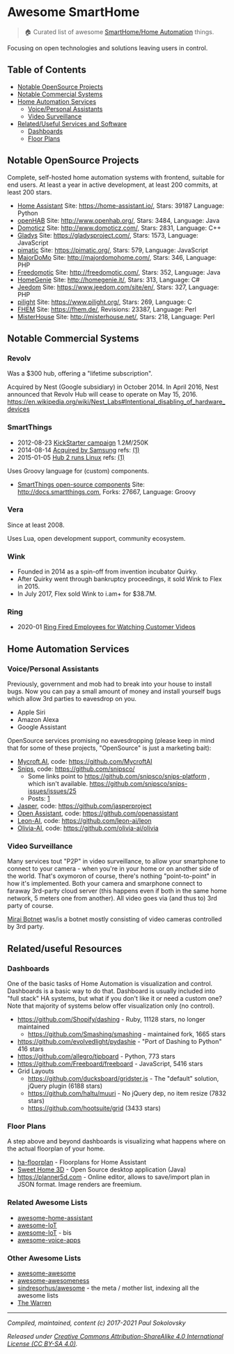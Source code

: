 # Awesome SmartHome

> :house: Curated list of awesome
[SmartHome/Home Automation](https://en.wikipedia.org/wiki/Home_automation)
things.

Focusing on open technologies and solutions leaving users in control.

## Table of Contents

- [Notable OpenSource Projects](#notable-opensource-projects)
- [Notable Commercial Systems](#notable-commercial-systems)
- [Home Automation Services](#home-automation-services)
  - [Voice/Personal Assistants](#voice-personal-assistants)
  - [Video Surveillance](#video-surveillance)
- [Related/Useful Services and Software](#related-useful-services-and-software)
  - [Dashboards](#dashboards)
  - [Floor Plans](#floor-plans)

## Notable OpenSource Projects

Complete, self-hosted home automation systems with frontend, suitable for
end users. At least a year in active development, at least 200 commits,
at least 200 stars.

* [Home Assistant](https://github.com/home-assistant/core) Site: https://home-assistant.io/, Stars: 39187 Language: Python
* [openHAB](https://github.com/openhab) Site: http://www.openhab.org/, Stars: 3484, Language: Java
* [Domoticz](https://github.com/domoticz/domoticz) Site: http://www.domoticz.com/, Stars: 2831, Language: C++
* [Gladys](https://github.com/GladysProject/Gladys) Site: https://gladysproject.com/, Stars: 1573, Language: JavaScript
* [pimatic](https://github.com/pimatic/pimatic) Site: https://pimatic.org/, Stars: 579, Language: JavaScript
* [MajorDoMo](https://github.com/sergejey/majordomo) Site: http://majordomohome.com/, Stars: 346, Language: PHP
* [Freedomotic](https://github.com/freedomotic/freedomotic) Site: http://freedomotic.com/, Stars: 352, Language: Java
* [HomeGenie](https://github.com/genielabs/HomeGenie/) Site: http://homegenie.it/, Stars: 313, Language: C#
* [Jeedom](https://github.com/jeedom/core) Site: https://www.jeedom.com/site/en/, Stars: 327, Language: PHP
* [pilight](https://github.com/pilight/pilight) Site: https://www.pilight.org/, Stars: 269, Language: C
* [FHEM](https://github.com/mhop/fhem-mirror) Site: https://fhem.de/, Revisions: 23387, Language: Perl
* [MisterHouse](https://github.com/hollie/misterhouse) Site: http://misterhouse.net/, Stars: 218, Language: Perl


## Notable Commercial Systems

### Revolv

Was a $300 hub, offering a "lifetime subscription".

Acquired by Nest (Google subsidiary) in October 2014. In April 2016, Nest
announced that Revolv Hub will cease to operate on May 15, 2016.
https://en.wikipedia.org/wiki/Nest_Labs#Intentional_disabling_of_hardware_devices


### SmartThings

* 2012-08-23 [KickStarter campaign](https://www.kickstarter.com/projects/smartthings/smartthings-make-your-world-smarter)
  $1.2M/$250K
* 2014-08-14 [Acquired by Samsung](http://www.samsung.com/us/news/23607)
  refs: [(1)](http://linuxgizmos.com/samsung-smartthings-pickup-could-mean-new-role-for-tizen/)
* 2015-01-05 [Hub 2 runs Linux](http://blog.smartthings.com/news/smartthings-updates/new-hub-sensors-optional-services-integrations/)
  refs: [(1)](http://linuxgizmos.com/gen-2-smartthings-hub-migrates-to-linux/)

Uses Groovy language for (custom) components.

* [SmartThings open-source components](https://github.com/SmartThingsCommunity/SmartThingsPublic) Site: http://docs.smartthings.com, Forks: 27667, Language: Groovy


### Vera

Since at least 2008.

Uses Lua, open development support, community ecosystem.


### Wink

* Founded in 2014 as a spin-off from invention incubator Quirky.
* After Quirky went through bankruptcy proceedings, it sold Wink to Flex in 2015.
* In July 2017, Flex sold Wink to i.am+ for $38.7M.


### Ring

* 2020-01 [Ring Fired Employees for Watching Customer Videos](https://www.vice.com/en/article/y3mdvk/ring-fired-employees-abusing-video-data)


## Home Automation Services

### Voice/Personal Assistants

Previously, government and mob had to break into your house to install bugs.
Now you can pay a small amount of money and install yourself bugs which allow
3rd parties to eavesdrop on you.

* Apple Siri
* Amazon Alexa
* Google Assistant

OpenSource services promising no eavesdropping (please keep in mind that for
some of these projects, "OpenSource" is just a marketing bait):

* [Mycroft.AI](https://mycroft.ai/), code: https://github.com/MycroftAI
* [Snips](https://www.snips.ai/), code: https://github.com/snipsco/
  * Some links point to https://github.com/snipsco/snips-platform , which isn't available.
    https://github.com/snipsco/snips-issues/issues/25
  * Posts: [1](https://medium.com/snips-ai/snips-air-a-private-by-design-open-source-decentralized-voice-assistant-a31e27fb799b)
* [Jasper](https://jasperproject.github.io/), code: https://github.com/jasperproject
* [Open Assistant](https://openassistant.org/), code: https://github.com/openassistant
* [Leon-AI](https://getleon.ai/), code: https://github.com/leon-ai/leon
* [Olivia-AI](https://olivia-ai.org/), code: https://github.com/olivia-ai/olivia

### Video Surveillance

Many services tout "P2P" in video surveillance, to allow your smartphone to
connect to your camera - when you're in your home or on another side of the
world. That's oxymoron of course, there's nothing "point-to-point" in how
it's implemented. Both your camera and smarphone connect to faraway 3rd-party
cloud server (this happens even if both in the same home network, 5 meters
one from another). All video goes via (and thus to) 3rd party of course.

[Mirai Botnet](https://en.wikipedia.org/wiki/Mirai_(malware)) was/is a botnet
mostly consisting of video cameras controlled by 3rd party.


## Related/useful Resources

### Dashboards

One of the basic tasks of Home Automation is visualization and control.
Dashboards is a basic way to do that. Dashboard is usually included into
"full stack" HA systems, but what if you don't like it or need a custom
one? Note that majority of systems below offer visualization only (no
control).

* https://github.com/Shopify/dashing - Ruby, 11128 stars, no longer maintained
  * https://github.com/Smashing/smashing - maintained fork, 1665 stars
* https://github.com/evolvedlight/pydashie - "Port of Dashing to Python" 416 stars
* https://github.com/allegro/tipboard - Python, 773 stars
* https://github.com/Freeboard/freeboard - JavaScript, 5416 stars
* Grid Layouts
  * https://github.com/ducksboard/gridster.js - The "default" solution, jQuery plugin (6188 stars)
  * https://github.com/haltu/muuri - No jQuery dep, no item resize (7832 stars)
  * https://github.com/hootsuite/grid (3433 stars)

### Floor Plans

A step above and beyond dashboards is visualizing what happens where on the
actual floorplan of your home.

* [ha-floorplan](https://github.com/pkozul/ha-floorplan) - Floorplans for Home Assistant
* [Sweet Home 3D](https://sourceforge.net/projects/sweethome3d/) - Open Source
  desktop application (Java)
* https://planner5d.com - Online editor, allows to save/import plan in JSON
  format. Image renders are freemium.

### Related Awesome Lists

* [awesome-home-assistant](https://github.com/frenck/awesome-home-assistant)
* [awesome-IoT](https://github.com/HQarroum/awesome-iot)
* [awesome-IoT](https://github.com/phodal/awesome-iot) - bis
* [awesome-voice-apps](https://github.com/jovotech/awesome-voice-apps)

### Other Awesome Lists

* [awesome-awesome](https://github.com/emijrp/awesome-awesome)
* [awesome-awesomeness](https://github.com/bayandin/awesome-awesomeness)
* [sindresorhus/awesome](https://github.com/sindresorhus/awesome) - the meta / mother list, indexing all the awesome lists
* [The Warren](https://github.com/torchhound/warren)

---
*Compiled, maintained, content (c) 2017-2021 Paul Sokolovsky*

*Released under
[Creative Commons Attribution-ShareAlike 4.0 International License (CC BY-SA 4.0)](https://creativecommons.org/licenses/by-sa/4.0/).*
